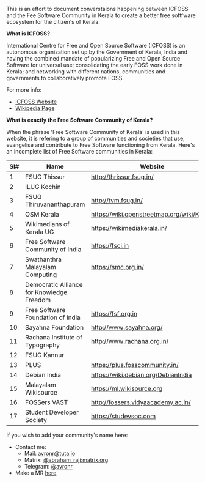 This is an effort to document converstaions happening between ICFOSS and the Fee Software Community in Kerala to create a better free softfware ecosystem for the citizen's of Kerala.

**What is ICFOSS?**

International Centre for Free and Open Source Software (ICFOSS) is an autonomous organization set up by the Government of Kerala, India and having the combined mandate of popularizing Free and Open Source Software for universal use; consolidating the early FOSS work done in Kerala; and networking with different nations, communities and governments to collaboratively promote FOSS.

For more info:
- [ICFOSS Website](https://icfoss.in/about-us)
- [Wikipedia Page](https://en.wikipedia.org/wiki/ICFOSS)

**What is exactly the Free Software Community of Kerala?**

When the phrase 'Free Software Community of Kerala' is used in this website, it is refering to a group of communities and societies that use, evangelise and contribute to Free Software functioning from Kerala.
Here's an incomplete list of Free Software communities in Kerala:

| Sl# | Name                                      | Website                                    | Matrix Room ID           |
|-----|-------------------------------------------|--------------------------------------------|--------------------------|
|   1 | FSUG Thissur                              | http://thrissur.fsug.in/                   | #fsug-tcr:matrix.org     |
|   2 | ILUG Kochin                               |                                            | #ilugcochin:matrix.org   |
|   3 | FSUG Thiruvananthapuram                   | http://tvm.fsug.in/                        | #fsug-tvm:matrix.org     |
|   4 | OSM Kerala                                | https://wiki.openstreetmap.org/wiki/Kerala |                          |
|   5 | Wikimedians of Kerala UG                  | https://wikimediakerala.in/                | #wok:poddery.com         |
|   6 | Free Software Community of India          | https://fsci.in                            | #fsci:poddery.com        |
|   7 | Swathanthra Malayalam Computing           | https://smc.org.in/                        | #smc-project:poddery.com |
|   8 | Democratic Alliance for Knowledge Freedom |                                            | #DAKF:matrix.org         |
|   9 | Free Software Foundation of India         | https://fsf.org.in                         |                          |
|  10 | Sayahna Foundation                        | http://www.sayahna.org/                    |                          |
|  11 | Rachana Institute of Typography           | http://www.rachana.org.in/                 |                          |
|  12 | FSUG Kannur                               |                                            | #fsugknr:matrix.org      |
|  13 | PLUS                                      | https://plus.fosscommunity.in/             | #plus:poddery.com        |
|  14 | Debian India                              | https://wiki.debian.org/DebianIndia        |                          |
|  15 | Malayalam Wikisource                      | https://ml.wikisource.org                  |                          |
|  16 | FOSSers VAST                              | http://fossers.vidyaacademy.ac.in/         |                          |
|  17 | Student Developer Society                 | https://studevsoc.com                      | #studevsoc:tchncs.de     |

If you wish to add your community's name here:
-  Contact me:
   - Mail: [avronr@tuta.io](mailto:avronr@tuta.io)
   - Matrix: [@abraham_raji:matrix.org](@abraham_raji:matrix.org)
   - Telegram: [@avronr](https://t.me/avronr)
- Make a MR [here](https://gitlab.com/avron/icfoss-and-community)